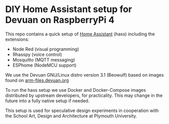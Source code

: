 # DIY Home Assistant setup for Devuan on RaspberryPi 4

This repo contains a quick setup of [Home Assistant](https://home-assistant.io) (hass) including the extensions:

- Node Red (visual programming)
- Rhasspy (voice control)
- Mosquitto (MQTT messaging)
- ESPhome (NodeMCU support)

We use the Devuan GNU/Linux distro version 3.1 (Beowulf) based on images found on [arm-files.devuan.org](https://arm-files.devuan.org)

To run the hass setup we use Docker and Docker-Compose images distributed by upstream developers, for practicality. This may change in the future into a fully native setup if needed.

This setup is used for speculative design experiments in cooperation with the School Art, Design and Architecture at Plymouth University.
